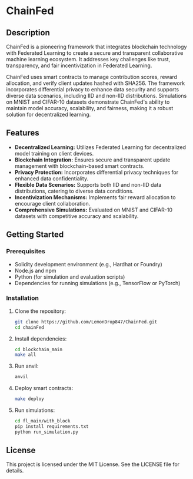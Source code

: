 # ChainFed

## Description

ChainFed is a pioneering framework that integrates blockchain technology with Federated Learning to create a secure and transparent collaborative machine learning ecosystem. It addresses key challenges like trust, transparency, and fair incentivization in Federated Learning.

ChainFed uses smart contracts to manage contribution scores, reward allocation, and verify client updates hashed with SHA256. The framework incorporates differential privacy to enhance data security and supports diverse data scenarios, including IID and non-IID distributions. Simulations on MNIST and CIFAR-10 datasets demonstrate ChainFed's ability to maintain model accuracy, scalability, and fairness, making it a robust solution for decentralized learning.

## Features

- **Decentralized Learning:** Utilizes Federated Learning for decentralized model training on client devices.
- **Blockchain Integration:** Ensures secure and transparent update management with blockchain-based smart contracts.
- **Privacy Protection:** Incorporates differential privacy techniques for enhanced data confidentiality.
- **Flexible Data Scenarios:** Supports both IID and non-IID data distributions, catering to diverse data conditions.
- **Incentivization Mechanisms:** Implements fair reward allocation to encourage client collaboration.
- **Comprehensive Simulations:** Evaluated on MNIST and CIFAR-10 datasets with competitive accuracy and scalability.

## Getting Started

### Prerequisites

- Solidity development environment (e.g., Hardhat or Foundry)
- Node.js and npm
- Python (for simulation and evaluation scripts)
- Dependencies for running simulations (e.g., TensorFlow or PyTorch)

### Installation

1. Clone the repository:

   ```bash
   git clone https://github.com/LemonDrop847/ChainFed.git
   cd chainFed
   ```

2. Install dependencies:

   ```bash
   cd blockchain_main
   make all
   ```

3. Run anvil:

   ```bash
   anvil
   ```

4. Deploy smart contracts:

   ```bash
   make deploy
   ```

5. Run simulations:

   ```bash
   cd fl_main/with_block
   pip install requirements.txt
   python run_simulation.py
   ```

## License

This project is licensed under the MIT License. See the LICENSE file for details.

